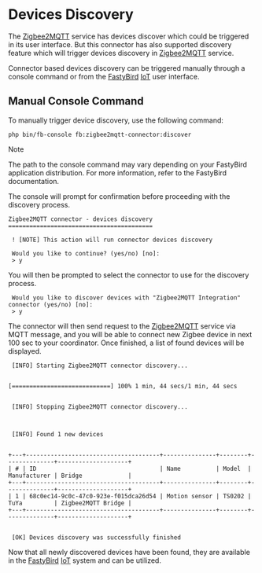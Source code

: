 # Devices Discovery

The [Zigbee2MQTT](https://www.zigbee2mqtt.io) service has devices discover which could be triggered in its user interface.
But this connector has also supported discovery feature which will trigger devices discovery in [Zigbee2MQTT](https://www.zigbee2mqtt.io) service.

Connector based devices discovery can be triggered manually through a console command or from the
[FastyBird](https://www.fastybird.com) [IoT](https://en.wikipedia.org/wiki/Internet_of_things) user interface.

## Manual Console Command

To manually trigger device discovery, use the following command:

```shell
php bin/fb-console fb:zigbee2mqtt-connector:discover
```

> [!NOTE]
The path to the console command may vary depending on your FastyBird application distribution. For more information, refer to the FastyBird documentation.

The console will prompt for confirmation before proceeding with the discovery process.

```
Zigbee2MQTT connector - devices discovery
=========================================

 ! [NOTE] This action will run connector devices discovery

 Would you like to continue? (yes/no) [no]:
 > y
```

You will then be prompted to select the connector to use for the discovery process.

```
 Would you like to discover devices with "Zigbee2MQTT Integration" connector (yes/no) [no]:
 > y
```

The connector will then send request to the [Zigbee2MQTT](https://www.zigbee2mqtt.io) service via MQTT message, and you will
be able to connect new Zigbee device in next 100 sec to your coordinator. Once finished, a list of found devices will be displayed.

```
 [INFO] Starting Zigbee2MQTT connector discovery...


[============================] 100% 1 min, 44 secs/1 min, 44 secs


 [INFO] Stopping Zigbee2MQTT connector discovery...



 [INFO] Found 1 new devices


+---+--------------------------------------+---------------+--------+--------------+--------------------+
| # | ID                                   | Name          | Model  | Manufacturer | Bridge             |
+---+--------------------------------------+---------------+--------+--------------+--------------------+
| 1 | 68c0ec14-9c0c-47c0-923e-f015dca26d54 | Motion sensor | TS0202 | TuYa         | Zigbee2MQTT Bridge |
+---+--------------------------------------+---------------+--------+--------------+--------------------+


 [OK] Devices discovery was successfully finished
```

Now that all newly discovered devices have been found, they are available in the [FastyBird](https://www.fastybird.com) [IoT](https://en.wikipedia.org/wiki/Internet_of_things) system and can be utilized.
